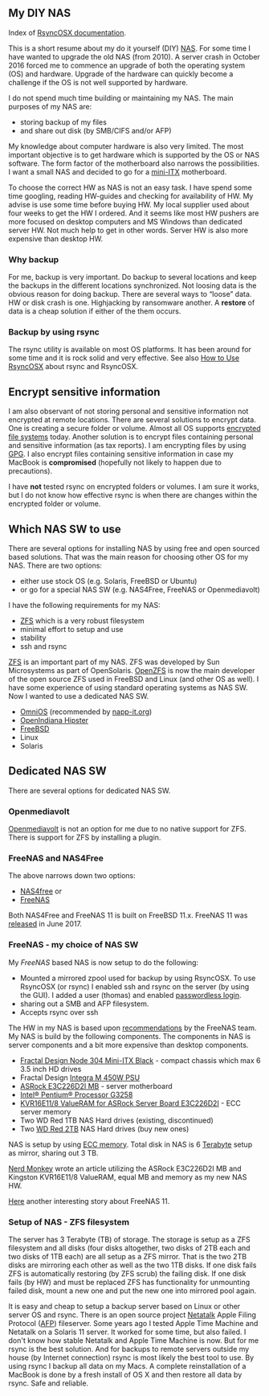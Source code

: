 ## My DIY NAS

Index of [RsyncOSX documentation](https://rsyncosx.github.io/Documentation/).

This is a short resume about my do it yourself (DIY) [NAS](https://en.wikipedia.org/wiki/Network-attached_storage). For some time I have wanted to upgrade the old NAS (from 2010). A server crash in October 2016 forced me to commence an upgrade of both the operating system (OS) and hardware. Upgrade of the hardware can quickly become a challenge if the OS is not well supported by hardware.

I do not spend much time building or maintaining my NAS. The main purposes of my NAS are:

- storing backup of my files
- and share out disk (by SMB/CIFS and/or AFP)

My knowledge about computer hardware is also very limited. The most important objective is to get hardware which is supported by the OS or NAS software. The form factor of the motherboard also narrows the possibilities. I want a small NAS and decided to go for a [mini-ITX](https://en.wikipedia.org/wiki/Mini-ITX) motherboard.  

To choose the correct HW as NAS is not an easy task. I have spend some time googling, reading HW-guides and checking for availability of HW. My advise is use some time before buying HW. My local supplier used about four weeks to get the HW I ordered. And it seems like most HW pushers are more focused on desktop computers and MS Windows than dedicated server HW. Not much help to get in other words. Server HW is also more expensive than desktop HW.

### Why backup

For me, backup is very important. Do backup to several locations and keep the backups in the different locations synchronized. Not loosing data is the obvious reason for doing backup. There are several ways to “loose” data. HW or disk crash is one. Highjacking by ransomware another. A **restore** of data is a cheap solution if either of the them occurs.

### Backup by using rsync

The rsync utility is available on most OS platforms. It has been around for some time and it is rock solid and very effective. See also [How to Use RsyncOSX](HowtoUseRsyncOSX.md) about rsync and RsyncOSX.

## Encrypt sensitive information

I am also observant of not storing personal and sensitive information not encrypted at remote locations. There are several solutions to encrypt data. One is creating a secure folder or volume. Almost all OS supports [encrypted file systems](https://en.wikipedia.org/wiki/Filesystem-level_encryption) today. Another solution is to encrypt files containing personal and sensitive information (as tax reports). I am encrypting files by using [GPG](https://en.wikipedia.org/wiki/GNU_Privacy_Guard). I also encrypt files containing sensitive information in case my MacBook is **compromised** (hopefully not likely to happen due to precautions).

I have **not** tested rsync on encrypted folders or volumes. I am sure it works, but I do not know how effective rsync is when there are changes within the encrypted folder or volume.

## Which NAS SW to use

There are several options for installing NAS by using free and open sourced based solutions. That was the main reason for choosing other OS for my NAS. There are two options:

- either use stock OS (e.g.  Solaris, FreeBSD or Ubuntu)
- or go for a special NAS SW (e.g. NAS4Free, FreeNAS or Openmediavolt)

I have the following requirements for my NAS:

- [ZFS](https://en.wikipedia.org/wiki/ZFS) which is a very robust filesystem
- minimal effort to setup and use
- stability
- ssh and rsync

[ZFS](https://en.wikipedia.org/wiki/ZFS) is an important part of my NAS. ZFS was developed by Sun Microsystems as part of OpenSolaris. [OpenZFS](http://open-zfs.org/wiki/Main_Page) is now the main developer of the open source ZFS used in FreeBSD and Linux (and other OS as well). I have some experience of using standard operating systems as NAS SW. Now I wanted to use a dedicated NAS SW.

- [OmniOS](https://omnios.omniti.com/) (recommended by [napp-it.org](http://napp-it.org/))
- [OpenIndiana Hipster](http://www.openindiana.org/)
- [FreeBSD](https://www.freebsd.org/)
- Linux
- Solaris

## Dedicated NAS SW

There are several options for dedicated NAS SW.

### Openmediavolt

[Openmediavolt](http://www.openmediavault.org/) is not an option for me due to no native support for ZFS. There is support for ZFS by installing a plugin.

### FreeNAS and NAS4Free

The above narrows down two options:

- [NAS4free](http://www.nas4free.org/) or
- [FreeNAS](http://www.freenas.org/)

Both NAS4Free and FreeNAS 11 is built on FreeBSD 11.x. FreeNAS 11 was [released](https://forums.freenas.org/index.php?threads/freenas-11-0-released.55327/) in June 2017.   

### FreeNAS - my choice of NAS SW

My *FreeNAS* based NAS is now setup to do the following:

- Mounted a mirrored zpool used for backup by using RsyncOSX. To use RsyncOSX (or rsync) I enabled ssh and rsync on the server (by using the GUI). I added a user (thomas) and enabled [passwordless login](PasswordlessLogin.md).
- sharing out a SMB and AFP filesystem.
- Accepts rsync over ssh

The HW in my NAS is based upon [recommendations](https://forums.freenas.org/index.php?resources/freenas%C2%AE-quick-hardware-guide.7/) by the FreeNAS team. My NAS is build by the following components. The components in NAS is server components and a bit more expensive than desktop components.

- [Fractal Design Node 304 Mini-ITX Black](http://www.fractal-design.com/home/product/cases/node-series/node-304-black) - compact chassis which max 6 3.5 inch HD drives
- Fractal Design [Integra M 450W PSU](http://www.fractal-design.com/home/product/power-supplies/integra-m/integra-m-450w)
- [ASRock E3C226D2I MB](http://www.asrockrack.com/general/productdetail.asp?Model=E3C226D2I#Specifications) - server motherboard
- [Intel® Pentium® Processor G3258](https://ark.intel.com/products/82723/Intel-Pentium-Processor-G3258-3M-Cache-3_20-GHz)
- [KVR16E11/8 ValueRAM for ASRock Server Board E3C226D2I](http://www.kingston.com/us/memory/search?devicetype=7&mfr=ASR&line=Server%20Board&model=86498) - ECC server memory
- Two WD Red 1TB NAS Hard drives (existing, discontinued)
- Two [WD Red 2TB](https://www.amazon.com/Red-2TB-Hard-Disk-Drive/dp/B008JJLZ7G) NAS Hard drives (buy new ones)

NAS is setup by using [ECC memory](https://en.wikipedia.org/wiki/ECC_memory). Total disk in NAS is 6 [Terabyte](https://en.wikipedia.org/wiki/Terabyte) setup as mirror, sharing out 3 TB.

[Nerd Monkey](http://www.nerd-monkey.com/test-6-nas__expert_for_up_to_6_drives_with_ecc_memory_aes_ni_and_ipmi) wrote an article utilizing the ASRock E3C226D2I MB and Kingston KVR16E11/8 ValueRAM, equal MB and memory as my new NAS HW.

[Here](https://blog.brianmoses.net/2017/07/my-thoughts-after-upgrading-to-freenas-11.html?mkt_tok=eyJpIjoiWm1FMU1tTTBNVEV4TlRrNSIsInQiOiJnT0pjVStjTSs2MnJGQzU3dnl2czh5NWV3QllLT1dGU0wwV1NEbm5DNUFvS2JNNFQxeWw3dWc3Z0ZTaTZpNnpMdWdheXBma3FsUWlGZ3RoeVlnT2F0TitrY2lweEhETDNTdDBQd20rdmg4bzlZdElZWWlaXC9OXC81ZDVRbk5ncHJxIn0%3D#disqus_thread) another interesting story about FreeNAS 11.

### Setup of NAS - ZFS filesystem

The server has 3 Terabyte (TB) of storage. The storage is setup as a ZFS filesystem and all disks (four disks altogether, two disks of 2TB each and two disks of 1TB each) are all setup as a ZFS mirror. That is the two 2TB disks are mirroring each other as well as the two 1TB disks. If one disk fails ZFS is automatically restoring (by ZFS scrub) the failing disk. If one disk fails (by HW) and must be replaced ZFS has functionality for unmounting failed disk, mount a new one and put the new one into mirrored pool again.

It is easy and cheap to setup a backup server based on Linux or other server OS and rsync. There is an open source project [Netatalk](http://netatalk.sourceforge.net/) Apple Filing Protocol ([AFP](https://en.wikipedia.org/wiki/Apple_Filing_Protocol)) fileserver. Some years ago I tested Apple Time Machine and Netatalk on a Solaris 11 server. It worked for some time, but also failed. I don't know how stable Netatalk and Apple Time Machine is now. But for me rsync is the best solution. And for backups to remote servers outside my house (by Internet connection) rsync is most likely the best tool to use. By using rsync I backup all data on my Macs. A complete reinstallation of a MacBook is done by a fresh install of OS X and then restore all data by rsync. Safe and reliable.
